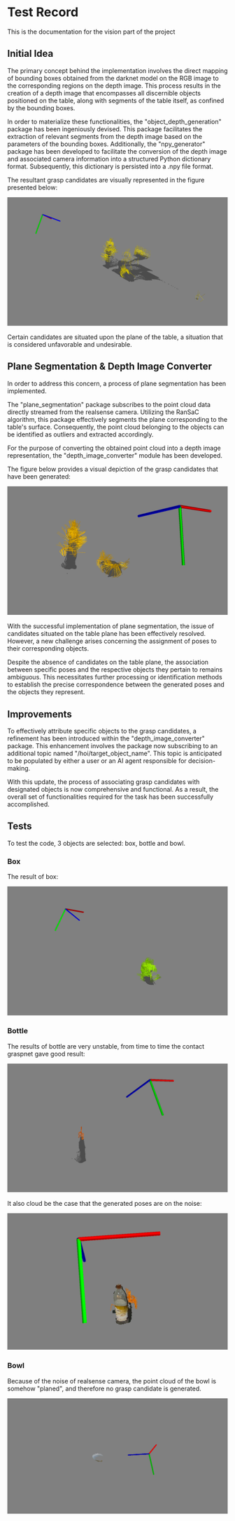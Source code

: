 # Test Record

This is the documentation for the vision part of the project

## Initial Idea

The primary concept behind the implementation involves the direct mapping of bounding boxes obtained from the darknet model on the RGB image to the corresponding regions on the depth image. This process results in the creation of a depth image that encompasses all discernible objects positioned on the table, along with segments of the table itself, as confined by the bounding boxes.

In order to materialize these functionalities, the "object_depth_generation" package has been ingeniously devised. This package facilitates the extraction of relevant segments from the depth image based on the parameters of the bounding boxes. Additionally, the "npy_generator" package has been developed to facilitate the conversion of the depth image and associated camera information into a structured Python dictionary format. Subsequently, this dictionary is persisted into a .npy file format.

The resultant grasp candidates are visually represented in the figure presented below:

![image](pics/contact_graspnet_results/GraspwithTable.png)

Certain candidates are situated upon the plane of the table, a situation that is considered unfavorable and undesirable.

## Plane Segmentation & Depth Image Converter

In order to address this concern, a process of plane segmentation has been implemented.

The "plane_segmentation" package subscribes to the point cloud data directly streamed from the realsense camera. Utilizing the RanSaC algorithm, this package effectively segments the plane corresponding to the table's surface. Consequently, the point cloud belonging to the objects can be identified as outliers and extracted accordingly.

For the purpose of converting the obtained point cloud into a depth image representation, the "depth_image_converter" module has been developed.

The figure below provides a visual depiction of the grasp candidates that have been generated:

![image](pics/contact_graspnet_results/GraspwithoutTable.png)

With the successful implementation of plane segmentation, the issue of candidates situated on the table plane has been effectively resolved. However, a new challenge arises concerning the assignment of poses to their corresponding objects.

Despite the absence of candidates on the table plane, the association between specific poses and the respective objects they pertain to remains ambiguous. This necessitates further processing or identification methods to establish the precise correspondence between the generated poses and the objects they represent.

## Improvements

To effectively attribute specific objects to the grasp candidates, a refinement has been introduced within the "depth_image_converter" package. This enhancement involves the package now subscribing to an additional topic named "/hoi/target_object_name". This topic is anticipated to be populated by either a user or an AI agent responsible for decision-making.

With this update, the process of associating grasp candidates with designated objects is now comprehensive and functional. As a result, the overall set of functionalities required for the task has been successfully accomplished.

## Tests

To test the code, 3 objects are selected: box, bottle and bowl.

### Box

The result of box:

![image](pics/contact_graspnet_results/BoxGrasp.png)

### Bottle

The results of bottle are very unstable, from time to time the contact graspnet gave good result:

![image](pics/contact_graspnet_results/BottleGrasp.png)

It also cloud be the case that the generated poses are on the noise:

![image](pics/contact_graspnet_results/BottleGraspNoisy.png)

### Bowl

Because of the noise of realsense camera, the point cloud of the bowl is somehow "planed", and therefore no grasp candidate is generated.

![image](pics/contact_graspnet_results/BowlGraspRGB.png)
